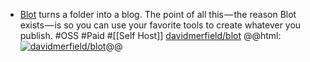 - [Blot](https://blot.im/) turns a folder into a blog. The point of all this — the reason Blot exists — is so you can use your favorite tools to create whatever you publish.
  #OSS #Paid #[[Self Host]]
  [davidmerfield/blot](https://github.com/davidmerfield/blot)
  @@html: <a href="https://github.com/davidmerfield/blot/"><img src="https://github-readme-stats-astronomer.vercel.app/api/pin/?username=davidmerfield&repo=blot&theme=tokyonight" alt="davidmerfield/blot"/></a>@@